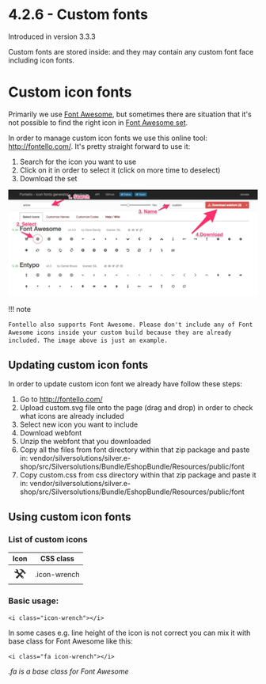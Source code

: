 # 4.2.6 - Custom fonts

Introduced in version 3.3.3

Custom fonts are stored inside: and they may contain any custom font face including icon fonts.

# Custom icon fonts

Primarily we use [Font Awesome](http://fontawesome.io/), but sometimes there are situation that it's not possible to find the right icon in [Font Awesome set](http://fontawesome.io/icons/). 

In order to manage custom icon fonts we use this online tool: <http://fontello.com/>. It's pretty straight forward to use it:

1. Search for the icon you want to use
1. Click on it in order to select it (click on more time to deselect)
1. Download the set

![](../../../img/custom_fonts_1.jpg)

!!! note

    Fontello also supports Font Awesome. Please don't include any of Font Awesome icons inside your custom build because they are already included. The image above is just an example.

## Updating custom icon fonts

In order to update custom icon font we already have follow these steps:

1. Go to <http://fontello.com/>
1. Upload custom.svg file onto the page (drag and drop) in order to check what icons are already included
1. Select new icon you want to include
1. Download webfont
1. Unzip the webfont that you downloaded
1. Copy all the files from font directory within that zip package and paste in: vendor/silversolutions/silver.e-shop/src/Silversolutions/Bundle/EshopBundle/Resources/public/font
1. Copy custom.css from css directory within that zip package and paste it in: vendor/silversolutions/silver.e-shop/src/Silversolutions/Bundle/EshopBundle/Resources/public/font

## Using custom icon fonts

### List of custom icons

| Icon                                                                                         | CSS class    |
| -------------------------------------------------------------------------------------------- | ------------ |
| ![](../../../img/custom_fonts_2.png) | .icon-wrench |

### Basic usage:

``` 
<i class="icon-wrench"></i>
```

In some cases e.g. line height of the icon is not correct you can mix it with base class for Font Awesome like this:

``` 
<i class="fa icon-wrench"></i>
```

*.fa is a base class for Font Awesome*
